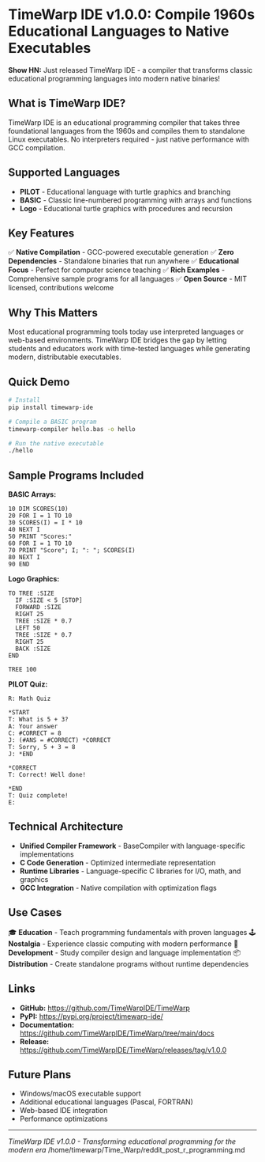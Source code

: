 # TimeWarp IDE v1.0.0: Compile 1960s Educational Languages to Native Executables

**Show HN:** Just released TimeWarp IDE - a compiler that transforms classic educational programming languages into modern native binaries!

## What is TimeWarp IDE?

TimeWarp IDE is an educational programming compiler that takes three foundational languages from the 1960s and compiles them to standalone Linux executables. No interpreters required - just native performance with GCC compilation.

## Supported Languages

- **PILOT** - Educational language with turtle graphics and branching
- **BASIC** - Classic line-numbered programming with arrays and functions
- **Logo** - Educational turtle graphics with procedures and recursion

## Key Features

✅ **Native Compilation** - GCC-powered executable generation
✅ **Zero Dependencies** - Standalone binaries that run anywhere
✅ **Educational Focus** - Perfect for computer science teaching
✅ **Rich Examples** - Comprehensive sample programs for all languages
✅ **Open Source** - MIT licensed, contributions welcome

## Why This Matters

Most educational programming tools today use interpreted languages or web-based environments. TimeWarp IDE bridges the gap by letting students and educators work with time-tested languages while generating modern, distributable executables.

## Quick Demo

```bash
# Install
pip install timewarp-ide

# Compile a BASIC program
timewarp-compiler hello.bas -o hello

# Run the native executable
./hello
```

## Sample Programs Included

**BASIC Arrays:**

```basic
10 DIM SCORES(10)
20 FOR I = 1 TO 10
30 SCORES(I) = I * 10
40 NEXT I
50 PRINT "Scores:"
60 FOR I = 1 TO 10
70 PRINT "Score"; I; ": "; SCORES(I)
80 NEXT I
90 END
```

**Logo Graphics:**

```logo
TO TREE :SIZE
  IF :SIZE < 5 [STOP]
  FORWARD :SIZE
  RIGHT 25
  TREE :SIZE * 0.7
  LEFT 50
  TREE :SIZE * 0.7
  RIGHT 25
  BACK :SIZE
END

TREE 100
```

**PILOT Quiz:**

```pilot
R: Math Quiz

*START
T: What is 5 + 3?
A: Your answer
C: #CORRECT = 8
J: (#ANS = #CORRECT) *CORRECT
T: Sorry, 5 + 3 = 8
J: *END

*CORRECT
T: Correct! Well done!

*END
T: Quiz complete!
E:
```

## Technical Architecture

- **Unified Compiler Framework** - BaseCompiler with language-specific implementations
- **C Code Generation** - Optimized intermediate representation
- **Runtime Libraries** - Language-specific C libraries for I/O, math, and graphics
- **GCC Integration** - Native compilation with optimization flags

## Use Cases

🎓 **Education** - Teach programming fundamentals with proven languages
🕹️ **Nostalgia** - Experience classic computing with modern performance
🔧 **Development** - Study compiler design and language implementation
📦 **Distribution** - Create standalone programs without runtime dependencies

## Links

- **GitHub:** <https://github.com/TimeWarpIDE/TimeWarp>
- **PyPI:** <https://pypi.org/project/timewarp-ide/>
- **Documentation:** <https://github.com/TimeWarpIDE/TimeWarp/tree/main/docs>
- **Release:** <https://github.com/TimeWarpIDE/TimeWarp/releases/tag/v1.0.0>

## Future Plans

- Windows/macOS executable support
- Additional educational languages (Pascal, FORTRAN)
- Web-based IDE integration
- Performance optimizations

---

*TimeWarp IDE v1.0.0 - Transforming educational programming for the modern era*</content>
<parameter name="filePath">/home/timewarp/Time_Warp/reddit_post_r_programming.md